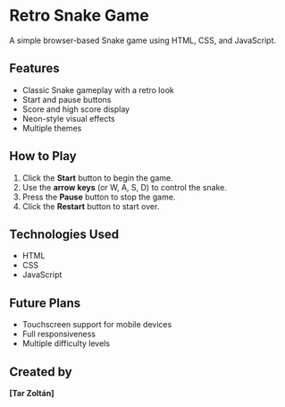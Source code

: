 # Retro Snake Game

A simple browser-based Snake game using HTML, CSS, and JavaScript.

## Features

- Classic Snake gameplay with a retro look
- Start and pause buttons
- Score and high score display
- Neon-style visual effects
- Multiple themes

## How to Play

1. Click the **Start** button to begin the game.
2. Use the **arrow keys** (or W, A, S, D) to control the snake.
3. Press the **Pause** button to stop the game.
4. Click the **Restart** button to start over.

## Technologies Used

- HTML
- CSS
- JavaScript

## Future Plans

- Touchscreen support for mobile devices
- Full responsiveness
- Multiple difficulty levels

## Created by

**[Tar Zoltán]**
